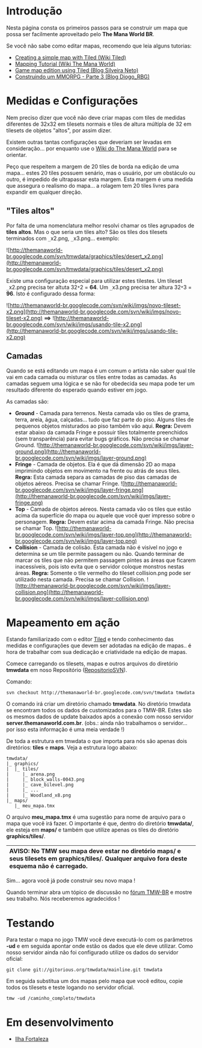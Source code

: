 # Introdução #

Nesta página consta os primeiros passos para se construir um mapa que possa ser facilmente aproveitado pelo **The Mana World BR**.

Se você não sabe como editar mapas, recomendo que leia alguns tutorias:
  * [Creating a simple map with Tiled (Wiki Tiled)](http://mapeditor.org/wiki/Creating_a_simple_map_with_Tiled)
  * [Mapping Tutorial (Wiki The Mana World)](http://wiki.themanaworld.org/index.php/Mapping_Tutorial)
  * [Game map edition using Tiled (Blog Silveira Neto)](http://silveiraneto.net/2009/01/11/game-map-edition-using-tiled/)
  * [Construindo um MMORPG - Parte 3 (Blog Diogo\_RBG)](http://diogorbg.blogspot.com/2009/03/construindo-um-mmorpg-parte-3.html)

# Medidas e Configurações #

Nem preciso dizer que você não deve criar mapas com tiles de medidas diferentes de 32x32 em tilesets normais e tiles de altura múltipla de 32 em tilesets de objetos "altos", por assim dizer.

Existem outras tantas configurações que deveriam ser levadas em consideração... por enquanto use o [Wiki do The Mana World](http://wiki.themanaworld.org/index.php/Mapping_Tutorial) para se orientar.

Peço que respeitem a margem de 20 tiles de borda na edição de uma mapa... estes 20 tiles possuem senário, mas o usuário, por um obstáculo ou outro, é impedido de ultrapassar esta margem. Esta margem é uma medida que assegura o realismo do mapa... a rolagem tem 20 tiles livres para expandir em qualquer direção.

## "Tiles altos" ##

Por falta de uma nomenclatura melhor resolvi chamar os tiles agrupados de **tiles altos**. Mas o que seria um tiles alto? São os tiles dos tilesets terminados com `_`x2.png, `_`x3.png... exemplo:

![http://themanaworld-br.googlecode.com/svn/tmwdata/graphics/tiles/desert_x2.png](http://themanaworld-br.googlecode.com/svn/tmwdata/graphics/tiles/desert_x2.png)

Existe uma configuração especial para utilizar estes tilestes. Um tileset `_`x2.png precisa ter altuta 32`*`2 = **64**. Um `_`x3.png precisa ter altura 32`*`3 = **96**. Isto é configurado dessa forma:

![http://themanaworld-br.googlecode.com/svn/wiki/imgs/novo-tileset-x2.png](http://themanaworld-br.googlecode.com/svn/wiki/imgs/novo-tileset-x2.png) **==>** ![http://themanaworld-br.googlecode.com/svn/wiki/imgs/usando-tile-x2.png](http://themanaworld-br.googlecode.com/svn/wiki/imgs/usando-tile-x2.png)

## Camadas ##

Quando se está editando um mapa é um comum o artista não saber qual tile vai em cada camada ou misturar os tiles entre todas as camadas. As camadas seguem uma lógica e se não for obedecida seu mapa pode ter um resultado diferente do esperado quando estiver em jogo.

As camadas são:
  * **Ground** - Camada para terrenos. Nesta camada vão os tiles de grama, terra, areia, água, calçadas... tudo que faz parte do piso. Alguns tiles de pequenos objetos misturados ao piso também vão aqui. **Regra:** Devem estar abaixo da camada Fringe e possuir tiles totalmente preenchidos (sem transparência) para evitar bugs gráficos. Não precisa se chamar Ground.
![http://themanaworld-br.googlecode.com/svn/wiki/imgs/layer-ground.png](http://themanaworld-br.googlecode.com/svn/wiki/imgs/layer-ground.png)
  * **Fringe** - Camada de objetos. Ela é que dá dimensão 2D ao mapa imprimindo objetos em movimento na frente ou atrás de seus tiles. **Regra:** Esta camada separa as camadas de piso das camadas de objetos aéreos. Precisa se chamar Fringe.
![http://themanaworld-br.googlecode.com/svn/wiki/imgs/layer-fringe.png](http://themanaworld-br.googlecode.com/svn/wiki/imgs/layer-fringe.png)
  * **Top** - Camada de objetos aéreos. Nesta camada vão os tiles que estão acima da superfície do mapa ou aquele que você quer impresso sobre o personagem. **Regra:** Devem estar acima da camada Fringe. Não precisa se chamar Top.
![http://themanaworld-br.googlecode.com/svn/wiki/imgs/layer-top.png](http://themanaworld-br.googlecode.com/svn/wiki/imgs/layer-top.png)
  * **Collision** - Camada de colisão. Esta camada não é visível no jogo e determina se um tile permite passagem ou não. Quando terminar de marcar os tiles que não permitem passagem pintes as áreas que ficarem inacessíveis, pois isto evita que o servidor coloque monstros nestas áreas. **Regra:** Somente o tile vermelho do tileset collision.png pode ser utilizado nesta camada. Precisa se chamar Collision.
![http://themanaworld-br.googlecode.com/svn/wiki/imgs/layer-collision.png](http://themanaworld-br.googlecode.com/svn/wiki/imgs/layer-collision.png)

# Mapeamento em ação #

Estando familiarizado com o editor [Tiled](http://mapeditor.org/) e tendo conhecimento das medidas e configurações que devem ser adotadas na edição de mapas.. é hora de trabalhar com sua dedicação e criatividade na edição de mapas.

Comece carregando os tilesets, mapas e outros arquivos do diretório **tmwdata** em noso Repositório ([RepositorioSVN](RepositorioSVN.md)).

Comando:
```
svn checkout http://themanaworld-br.googlecode.com/svn/tmwdata tmwdata
```
O comando irá criar um diretório chamado **tmwdata**. No diretório tmwdata se encontram todos os dados de customizados para o TMW-BR. Estes são os mesmos dados de update baixados após a conexão com nosso servidor **server.themanaworld.com.br**. (obs.: ainda não trabalhamos o servidor... por isso esta informação é uma meia verdade !)

De toda a estrutura em tmwdata o que importa para nós são apenas dois diretórios: **tiles** e **maps**. Veja a estrutura logo abaixo:
```
tmwdata/
|_ graphics/
|  |_ tiles/
|     |_ arena.png
|     |_ block_walls-0043.png
|     |_ cave_bilevel.png
|     |_ ...
|     |_ Woodland_x8.png
|_ maps/
   |_ meu_mapa.tmx
```
O arquivo **meu\_mapa.tmx** é uma sugestão para nome de arquivo para o mapa que você irá fazer. O importante é que, dentro do diretório **tmwdata/**, ele esteja em **maps/** e também que utilize apenas os tiles do diretório **graphics/tiles/**.

| **AVISO**: No TMW seu mapa deve estar no diretório **maps/** e seus tilesets em **graphics/tiles/**. Qualquer arquivo fora deste esquema não é carregado. |
|:----------------------------------------------------------------------------------------------------------------------------------------------------------|

Sim... agora você já pode construir seu novo mapa !

Quando terminar abra um tópico de discussão no [fórum TMW-BR](http://www.themanaworld.com.br/) e mostre seu trabalho. Nós receberemos agradecidos !

# Testando #

Para testar o mapa no jogo TMW você deve executá-lo com os parâmetros **-ud** e em seguida apontar onde estão os dados que ele deve utilizar. Como nosso servidor ainda não foi configurado utilize os dados do servidor oficial:
```
git clone git://gitorious.org/tmwdata/mainline.git tmwdata
```
Em seguida substitua um dos mapas pelo mapa que você editou, copie todos os tilesets e teste logando no servidor oficial.
```
tmw -ud /caminho_completo/tmwdata
```

# Em desenvolvimento #

  * [Ilha Fortaleza](http://www.themanaworld.com.br/viewtopic.php?f=17&t=66&sid=bf18211162dd39e9aa24bbc652fe2e93)